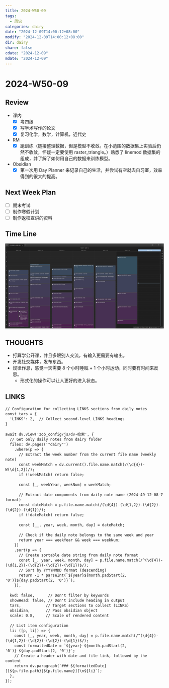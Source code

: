 ```yaml
---
title: 2024-W50-09
tags:
  - 周记
categories: dairy
date: "2024-12-09T14:00:12+08:00"
modify: "2024-12-09T14:00:12+08:00"
dir: dairy
share: false
cdate: "2024-12-09"
mdate: "2024-12-09"
---
```


# 2024-W50-09

## Review

- 课内
	- [x] 考四级
	- [x] 写学术写作的论文
	- [x] 复习化学，数学，计算机，近代史
- RM
	- [x] 跑训练（链接整理数据，但是模型不收敛。在小范围的数据集上实验后仍然不收敛，怀疑一定要使用 raster_triangle。）熟悉了 linemod 数据集的组成，并了解了如何用自己的数据来训练模型。
- Obsidian
	- [x] 第一次用 Day Planner 来记录自己的生活，并尝试有空就去自习室，效率得到的很大的提高。

## Next Week Plan

- [ ] 期末考试
- [ ] 制作寒假计划
- [ ] 制作返校宣讲的资料

## Time Line

![image.png](https://raw.githubusercontent.com/WncFht/picture/main/picture/20241215135452.png)

## THOUGHTS

- 打算学公开课，并且多跟别人交流，有输入更需要有输出。
- 开发社交媒体，发布东西。
- 规律作息，感觉一天需要 8 个小时睡眠 + 1 个小时运动，同时要有时间来反思。
	- 形式化的操作可以让人更好的进入状态。

## LINKS

```dataviewjs
// Configuration for collecting LINKS sections from daily notes
const tars = {
  'LINKS': 2,  // Collect second-level LINKS headings
}

await dv.view('zob_config/js/dv-检索', {
  // Get only daily notes from dairy folder
  files: dv.pages('"dairy"')
    .where(p => {
      // Extract the week number from the current file name (weekly note)
      const weekMatch = dv.current().file.name.match(/(\d{4})-W(\d{1,2})/);
      if (!weekMatch) return false;
      
      const [_, weekYear, weekNum] = weekMatch;
      
      // Extract date components from daily note name (2024-49-12-08-7 format)
      const dateMatch = p.file.name.match(/(\d{4})-(\d{1,2})-(\d{2})-(\d{2})-(\d{1})/);
      if (!dateMatch) return false;
      
      const [__, year, week, month, day] = dateMatch;
      
      // Check if the daily note belongs to the same week and year
      return year === weekYear && week === weekNum;
    })
    .sort(p => {
      // Create sortable date string from daily note format
      const [_, year, week, month, day] = p.file.name.match(/^(\d{4})-(\d{1,2})-(\d{2})-(\d{2})-(\d{1})$/);
      // Sort by YYYYMMDD format (descending)
      return -1 * parseInt(`${year}${month.padStart(2, '0')}${day.padStart(2, '0')}`);
    }),

  kwd: false,      // Don't filter by keywords
  showHead: false, // Don't include heading in output
  tars,           // Target sections to collect (LINKS)
  obsidian,       // Pass obsidian object
  scale: 0.8,     // Scale of rendered content
  
  // List item configuration
  li: ([p, li]) => {
    const [_, year, week, month, day] = p.file.name.match(/^(\d{4})-(\d{1,2})-(\d{2})-(\d{2})-(\d{1})$/);
    const formattedDate = `${year}-${month.padStart(2, '0')}-${day.padStart(2, '0')}`;
    // Create a header with date and file link, followed by the content
    return dv.paragraph(`### ${formattedDate} [[${p.file.path}|${p.file.name}]]\n${li}`);
  },
});
```
